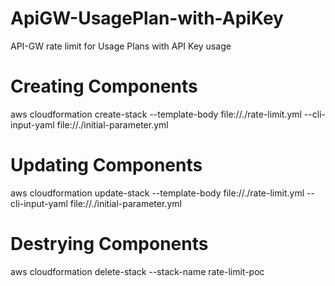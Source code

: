 # ApiGW-UsagePlan-with-ApiKey
API-GW rate limit for Usage Plans with API Key usage

# Creating Components
aws cloudformation create-stack --template-body file://./rate-limit.yml --cli-input-yaml file://./initial-parameter.yml

# Updating Components
aws cloudformation update-stack --template-body file://./rate-limit.yml --cli-input-yaml file://./initial-parameter.yml

# Destrying Components
aws cloudformation delete-stack --stack-name  rate-limit-poc
